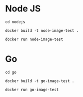 # Node JS
 
```
cd nodejs

docker build -t node-image-test .

docker run node-image-test

```

# Go

```
cd go

docker build -t go-image-test .

docker run go-image-test


```
